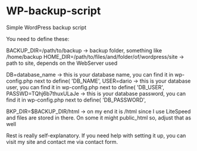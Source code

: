 # WP-backup-script
Simple WordPress backup script


You need to define these:

BACKUP_DIR=/path/to/backup -> backup folder, something like /home/backup
HOME_DIR=/path/to/files/and/folder/of/wordpress/site -> path to site, depends on the WebServer used

DB=database_name -> this is your database name, you can find it in wp-config.php next to define( 'DB_NAME',
USER=dario -> this is your database user, you can find it in wp-config.php next to define( 'DB_USER',
PASSWD=TQhj6b7thuxULaJe -> this is your database password, you can find it in wp-config.php next to define( 'DB_PASSWORD',

BKP_DIR=$BACKUP_DIR/html -> on my end it is /html since I use LiteSpeed and files are stored in there. On some it might public_html so, adjust that as well

Rest is really self-explanatory.
If you need help with setting it up, you can visit my site and contact me via contact form.
